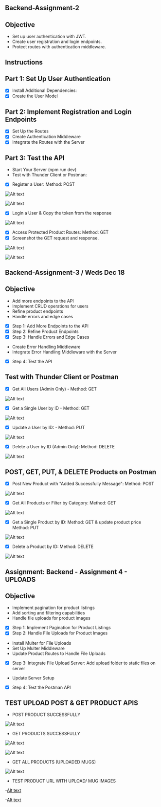 ## **Backend-Assignment-2**

## **Objective**
- Set up user authentication with JWT.
- Create user registration and login endpoints.
- Protect routes with authentication middleware.

## **Instructions**
## **Part 1: Set Up User Authentication**
- [x] Install Additional Dependencies:
- [x] Create the User Model

## **Part 2: Implement Registration and Login Endpoints**
- [x] Set Up the Routes
- [x] Create Authentication Middleware
- [x] Integrate the Routes with the Server

## **Part 3: Test the API**
- Start Your Server (npm run dev)
- Test with Thunder Client or Postman:
- [x] Register a User: Method: POST

![Alt text](imgs/auth-register.png)

![Alt text](imgs/mongo.jpg)

- [x] Login a User & Copy the token from the response

![Alt text](imgs/auth-login.jpg)

- [x] Access Protected Product Routes: Method: GET
- [x] Screenshot the GET request and response.

![Alt text](imgs/products-token.jpg)

![Alt text](imgs/3000-products.png)

## **Backend-Assignment-3 / Weds Dec 18**

## **Objective**

- Add more endpoints to the API
- Implement CRUD operations for users
- Refine product endpoints
- Handle errors and edge cases

- [x] Step 1: Add More Endpoints to the API
- [x] Step 2: Refine Product Endpoints
- [x] Step 3: Handle Errors and Edge Cases

- Create Error Handling Middleware
- Integrate Error Handling Middleware with the Server

- [x] Step 4: Test the API

## **Test with Thunder Client or Postman**
- [x] Get All Users (Admin Only) - Method: GET

![Alt text](imgs/get-all-users.png)

- [x] Get a Single User by ID - Method: GET

![Alt text](imgs/get-by-id.png)

- [x] Update a User by ID: - Method: PUT

![Alt text](imgs/put-by-id.png)

- [x] Delete a User by ID (Admin Only): Method: DELETE

![Alt text](imgs/delete-user.png)

## **POST, GET, PUT, & DELETE Products on Postman**

- [x] Post New Product with "Added Successfully Message": Method: POST

![Alt text](imgs/post-product.png)

- [x] Get All Products or Filter by Category: Method: GET

![Alt text](imgs/get-all-products.png)

- [x] Get a Single Product by ID: Method: GET & update product price Method: PUT

![Alt text](imgs/put-product.png)

- [x] Delete a Product by ID: Method: DELETE

![Alt text](imgs/delete-product.png)

## **Assignment: Backend - Assignment 4 - UPLOADS**
## **Objective**
- Implement pagination for product listings
- Add sorting and filtering capabilities
- Handle file uploads for product images

- [x] Step 1: Implement Pagination for Product Listings
- [x] Step 2: Handle File Uploads for Product Images
- Install Multer for File Uploads
- Set Up Multer Middleware
- Update Product Routes to Handle File Uploads
- [x] Step 3: Integrate File Upload Server: Add upload folder to static files on server
- Update Server Setup
- [x] Step 4: Test the Postman API 

## **TEST UPLOAD POST & GET PRODUCT APIS**

- POST PRODUCT SUCCESSFULLY

![Alt text](imgs/post-krampus-mug.png)

- GET PRODUCTS SUCCESSFULLY

![Alt text](imgs/get-krampus-mug.png)

![Alt text](imgs/get-holiday-mug.png)

- GET ALL PRODUCTS (UPLOADED MUGS)

![Alt text](imgs/get-all-mugs.png)

- TEST PRODUCT URL WITH UPLOAD/ MUG IMAGES

-[Alt text](imgs/localhost-krampus.png)

-[Alt text](imgs/localhost-mug1.png)

